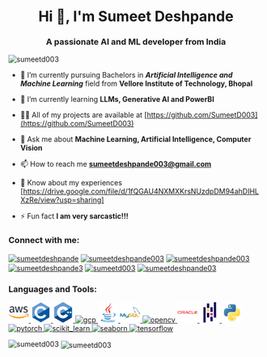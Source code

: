 <h1 align="center">Hi 👋, I'm Sumeet Deshpande</h1>
<h3 align="center">A passionate AI and ML developer from India</h3>

<p align="left"> <img src="https://komarev.com/ghpvc/?username=sumeetd003&label=Profile%20views&color=0e75b6&style=flat" alt="sumeetd003" /> </p>

- 🔭 I’m currently pursuing Bachelors in ***Artificial Intelligence and Machine Learning*** field from **Vellore Institute of Technology, Bhopal**

- 🌱 I’m currently learning **LLMs, Generative AI and PowerBI**

- 👨‍💻 All of my projects are available at [https://github.com/SumeetD003](https://github.com/SumeetD003)

- 💬 Ask me about **Machine Learning, Artificial Intelligence, Computer Vision**

- 📫 How to reach me **sumeetdeshpande003@gmail.com**

- 📄 Know about my experiences [https://drive.google.com/file/d/1fQGAU4NXMXKrsNUzdpDM94ahDIHLXzRe/view?usp=sharing]

- ⚡ Fun fact **I am very sarcastic!!!**

<h3 align="left">Connect with me:</h3>
<p align="left">
<a href="https://linkedin.com/in/sumeetdeshpande" target="blank"><img align="center" src="https://raw.githubusercontent.com/rahuldkjain/github-profile-readme-generator/master/src/images/icons/Social/linked-in-alt.svg" alt="sumeetdeshpande" height="30" width="40" /></a>
<a href="https://kaggle.com/sumeetdeshpande003" target="blank"><img align="center" src="https://raw.githubusercontent.com/rahuldkjain/github-profile-readme-generator/master/src/images/icons/Social/kaggle.svg" alt="sumeetdeshpande003" height="30" width="40" /></a>
<a href="https://instagram.com/sumeetdeshpande003" target="blank"><img align="center" src="https://raw.githubusercontent.com/rahuldkjain/github-profile-readme-generator/master/src/images/icons/Social/instagram.svg" alt="sumeetdeshpande003" height="30" width="40" /></a>
<a href="https://www.hackerrank.com/sumeetdeshpande3" target="blank"><img align="center" src="https://raw.githubusercontent.com/rahuldkjain/github-profile-readme-generator/master/src/images/icons/Social/hackerrank.svg" alt="sumeetdeshpande3" height="30" width="40" /></a>
<a href="https://codeforces.com/profile/sumeetd003" target="blank"><img align="center" src="https://raw.githubusercontent.com/rahuldkjain/github-profile-readme-generator/master/src/images/icons/Social/codeforces.svg" alt="sumeetd003" height="30" width="40" /></a>
<a href="https://www.leetcode.com/sumeetdeshpande03" target="blank"><img align="center" src="https://raw.githubusercontent.com/rahuldkjain/github-profile-readme-generator/master/src/images/icons/Social/leet-code.svg" alt="sumeetdeshpande03" height="30" width="40" /></a>
</p>

<h3 align="left">Languages and Tools:</h3>
<p align="left"> <a href="https://aws.amazon.com" target="_blank" rel="noreferrer"> <img src="https://raw.githubusercontent.com/devicons/devicon/master/icons/amazonwebservices/amazonwebservices-original-wordmark.svg" alt="aws" width="40" height="40"/> </a> <a href="https://www.cprogramming.com/" target="_blank" rel="noreferrer"> <img src="https://raw.githubusercontent.com/devicons/devicon/master/icons/c/c-original.svg" alt="c" width="40" height="40"/> </a> <a href="https://www.w3schools.com/cpp/" target="_blank" rel="noreferrer"> <img src="https://raw.githubusercontent.com/devicons/devicon/master/icons/cplusplus/cplusplus-original.svg" alt="cplusplus" width="40" height="40"/> </a> <a href="https://cloud.google.com" target="_blank" rel="noreferrer"> <img src="https://www.vectorlogo.zone/logos/google_cloud/google_cloud-icon.svg" alt="gcp" width="40" height="40"/> </a> <a href="https://www.java.com" target="_blank" rel="noreferrer"> <img src="https://raw.githubusercontent.com/devicons/devicon/master/icons/java/java-original.svg" alt="java" width="40" height="40"/> </a> <a href="https://www.mysql.com/" target="_blank" rel="noreferrer"> <img src="https://raw.githubusercontent.com/devicons/devicon/master/icons/mysql/mysql-original-wordmark.svg" alt="mysql" width="40" height="40"/> </a> <a href="https://opencv.org/" target="_blank" rel="noreferrer"> <img src="https://www.vectorlogo.zone/logos/opencv/opencv-icon.svg" alt="opencv" width="40" height="40"/> </a> <a href="https://www.oracle.com/" target="_blank" rel="noreferrer"> <img src="https://raw.githubusercontent.com/devicons/devicon/master/icons/oracle/oracle-original.svg" alt="oracle" width="40" height="40"/> </a> <a href="https://pandas.pydata.org/" target="_blank" rel="noreferrer"> <img src="https://raw.githubusercontent.com/devicons/devicon/2ae2a900d2f041da66e950e4d48052658d850630/icons/pandas/pandas-original.svg" alt="pandas" width="40" height="40"/> </a> <a href="https://www.python.org" target="_blank" rel="noreferrer"> <img src="https://raw.githubusercontent.com/devicons/devicon/master/icons/python/python-original.svg" alt="python" width="40" height="40"/> </a> <a href="https://pytorch.org/" target="_blank" rel="noreferrer"> <img src="https://www.vectorlogo.zone/logos/pytorch/pytorch-icon.svg" alt="pytorch" width="40" height="40"/> </a> <a href="https://scikit-learn.org/" target="_blank" rel="noreferrer"> <img src="https://upload.wikimedia.org/wikipedia/commons/0/05/Scikit_learn_logo_small.svg" alt="scikit_learn" width="40" height="40"/> </a> <a href="https://seaborn.pydata.org/" target="_blank" rel="noreferrer"> <img src="https://seaborn.pydata.org/_images/logo-mark-lightbg.svg" alt="seaborn" width="40" height="40"/> </a> <a href="https://www.tensorflow.org" target="_blank" rel="noreferrer"> <img src="https://www.vectorlogo.zone/logos/tensorflow/tensorflow-icon.svg" alt="tensorflow" width="40" height="40"/> </a> </p>

<p><img align="left" src="https://github-readme-stats.vercel.app/api/top-langs?username=sumeetd003&show_icons=true&locale=en&layout=compact" alt="sumeetd003" /></p>

<p>&nbsp;<img align="center" src="https://github-readme-stats.vercel.app/api?username=sumeetd003&show_icons=true&locale=en" alt="sumeetd003" /></p>
